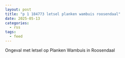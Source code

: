 ```yaml
---
layout: post
title: "p 1 184773 letsel planken wambuis roosendaal"
date: 2025-05-13
categories: 
  - rss
tags: 
  - feed
---
```


Ongeval met letsel op Planken Wambuis in Roosendaal
